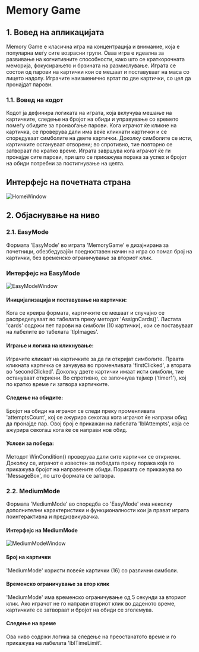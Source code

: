 # Memory Game
## 1. Вовед на апликацијата
Memory Game е класична игра на концентрација и внимание, која е популарна меѓу сите возрасни групи. Оваа игра е идеална за развивање на когнитивните способности, како што се краткорочната меморија, фокусирањето и брзината на размислување. Играта се состои од парови на картички кои се мешаат и поставуваат на маса со лицето надолу. Играчите наизменично вртат по две картички, со цел да пронајдат парови. 

### 1.1. Вовед на кодот
Кодот ја дефинира логиката на играта, која вклучува мешање на картичките, следење на бројот на обиди и управување со времето помеѓу обидите за пронаоѓање парови. Кога играчот ќе кликне на картичка, се проверува дали има веќе кликнати картички и се споредуваат симболите на двете картички. Доколку симболите се исти, картичките остануваат отворени; во спротивно, тие повторно се затвораат по кратко време. Играта завршува кога играчот ќе ги пронајде сите парови, при што се прикажува порака за успех и бројот на обиди потребни за постигнување на целта.

## Интерфејс на почетната страна
![HomeWindow](https://github.com/dulev23/MemoryGame/assets/117026211/3bfedc4e-9292-47a8-a4a5-1275ef2bf8f3)

## 2. Објаснување на ниво
### 2.1. EasyMode
Формата 'EasyMode' во играта 'MemoryGame' е дизајнирана за почетници, обезбедувајќи поедноставен начин на игра со помал број на картички, без временско ограничување за вториот клик.

### Интерфејс на EasyMode
![EasyModeWindow](https://github.com/dulev23/MemoryGame/assets/117026211/a88c41ee-3709-424c-9b1c-a129bdea0ba2)

#### Иницијализација и поставување на картички:
Кога се креира формата, картичките се мешаат и случајно се распределуваат во табелата преку методот  'AssignCards()'. Листата 'cards' содржи пет парови на симболи (10 картички), кои се поставуваат на лабелите во табелата 'tlpImages'.

#### Играње и логика на кликнување:
Играчите кликаат на картичките за да ги откријат симболите. Првата кликната картичка се зачувува во променливата 'firstClicked', а втората во 'secondClicked'. Доколку двете картички имаат исти симболи, тие остануваат откриени. Во спротивно, се започнува тајмер ('timer1'), кој по кратко време ги затвора картичките.

#### Следење на обидите:
Бројот на обиди на играчот се следи преку променливата 'attemptsCount', кој се ажурира секогаш кога играчот ќе направи обид да пронајде пар. Овој број е прикажан на лабелата 'lblAttempts', која се ажурира секогаш кога ќе се направи нов обид.

#### Услови за победа:
Методот WinCondition() проверува дали сите картички се откриени. Доколку се, играчот е известен за победата преку порака која го прикажува бројот на направените обиди. Пораката се прикажува во 'MessageBox', по што формата се затвора.

### 2.2. MediumMode
Формата 'MediumMode' во споредба со 'EasyMode' има неколку дополнителни карактеристики и функционалности кои ја прават играта поинтерактивна и предизвикувачка.

#### Интерфејс на MediumMode
![MediumModeWindow](https://github.com/dulev23/MemoryGame/assets/117026211/4dbaaea5-36bb-46ad-b59d-3ff6ed3c5745)

#### Број на картички
'MediumMode' користи повеќе картички (16) со различни симболи.

#### Временско ограничување за втор клик
'MediumMode' има временско ограничување од 5 секунди за вториот клик. Ако играчот не го направи вториот клик во даденото време, картичките се затвораат и бројот на обиди се зголемува.

#### Следење на време 
Ова ниво содржи логика за следење на преостанатото време и го прикажува на лабелата 'lblTimeLimit'.
